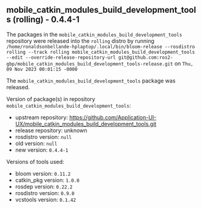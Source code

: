## mobile_catkin_modules_build_development_tools (rolling) - 0.4.4-1

The packages in the `mobile_catkin_modules_build_development_tools` repository were released into the `rolling` distro by running `/home/ronaldsonbellande-hplaptop/.local/bin/bloom-release --rosdistro rolling --track rolling mobile_catkin_modules_build_development_tools --edit --override-release-repository-url git@github.com:ros2-gbp/mobile_catkin_modules_build_development_tools-release.git` on `Thu, 09 Nov 2023 00:01:15 -0000`

The `mobile_catkin_modules_build_development_tools` package was released.

Version of package(s) in repository `mobile_catkin_modules_build_development_tools`:

- upstream repository: https://github.com/Application-UI-UX/mobile_catkin_modules_build_development_tools.git
- release repository: unknown
- rosdistro version: `null`
- old version: `null`
- new version: `0.4.4-1`

Versions of tools used:

- bloom version: `0.11.2`
- catkin_pkg version: `1.0.0`
- rosdep version: `0.22.2`
- rosdistro version: `0.9.0`
- vcstools version: `0.1.42`


